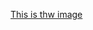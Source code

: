 [This is thw image](https://www.google.com/url?sa=i&url=https%3A%2F%2Fletsenhance.io%2F&psig=AOvVaw0KITUf5Krv6Jh8ompp9dM8&ust=1673583386889000&source=images&cd=vfe&ved=0CA8QjRxqFwoTCMCkzIuWwfwCFQAAAAAdAAAAABAE)
